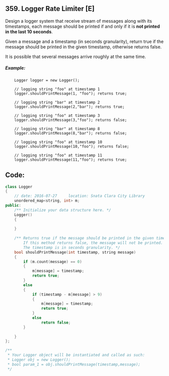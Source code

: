 ## 359. Logger Rate Limiter [E]
Design a logger system that receive stream of messages along with its timestamps, each message should be printed if and only if it is **not printed in the last 10 seconds**.

Given a message and a timestamp (in seconds granularity), return true if the message should be printed in the given timestamp, otherwise returns false.

It is possible that several messages arrive roughly at the same time.

##### Example:
```
    Logger logger = new Logger();
    
    // logging string "foo" at timestamp 1
    logger.shouldPrintMessage(1, "foo"); returns true; 
    
    // logging string "bar" at timestamp 2
    logger.shouldPrintMessage(2,"bar"); returns true;
    
    // logging string "foo" at timestamp 3
    logger.shouldPrintMessage(3,"foo"); returns false;
    
    // logging string "bar" at timestamp 8
    logger.shouldPrintMessage(8,"bar"); returns false;
    
    // logging string "foo" at timestamp 10
    logger.shouldPrintMessage(10,"foo"); returns false;
    
    // logging string "foo" at timestamp 11
    logger.shouldPrintMessage(11,"foo"); returns true;
```

## Code:
```c++
class Logger 
{
    // date: 2016-07-27     location: Snata Clara City Library
    unordered_map<string, int> m;
public:
    /** Initialize your data structure here. */
    Logger() 
    {
        
    }
    
    /** Returns true if the message should be printed in the given timestamp, otherwise returns false.
        If this method returns false, the message will not be printed.
        The timestamp is in seconds granularity. */
    bool shouldPrintMessage(int timestamp, string message) 
    {
        if (m.count(message) == 0)
        {
            m[message] = timestamp;
            return true;
        }
        else
        {
            if (timestamp - m[message] > 9)
            {
                m[message] = timestamp;
                return true;
            }
            else
                return false;
        }
            
    }
};

/**
 * Your Logger object will be instantiated and called as such:
 * Logger obj = new Logger();
 * bool param_1 = obj.shouldPrintMessage(timestamp,message);
 */
 ```
